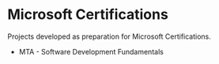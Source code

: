 # Microsoft Certifications

Projects developed as preparation for Microsoft Certifications.

- MTA - Software Development Fundamentals

<div data-iframe-width="150" data-iframe-height="270" data-share-badge-id="3c67ca06-df85-4754-b0af-755c43039270"></div>
<script type="text/javascript">
(function() {
  var s = document.createElement('script');
  s.type = 'text/javascript';
  s.async = true;
  s.src = '//cdn.youracclaim.com/assets/utilities/embed.js';
  var o = document.getElementsByTagName('script')[0];
  o.parentNode.insertBefore(s, o);
  })();
</script>
